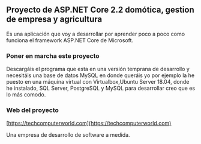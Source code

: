## Proyecto de ASP.NET Core 2.2 domótica, gestion de empresa y agricultura

Es una aplicación que voy a desarrollar por aprender poco a poco como funciona el framework ASP.NET Core de Microsoft.

### Poner en marcha este proyecto

Descargáis el programa que esta en una versión temprana de desarrollo y necesitáis una base de datos MySQL en donde queráis yo por ejemplo la he puesto en una máquina virtual con Virtualbox,Ubuntu Server 18.04, donde he instalado, SQL Server, PostgreSQL y MySQL para desarrollar creo que es lo más comodo.

### Web del proyecto 

[https://techcomputerworld.com](https://techcomputerworld.com) 

Una empresa de desarrollo de software a medida.



